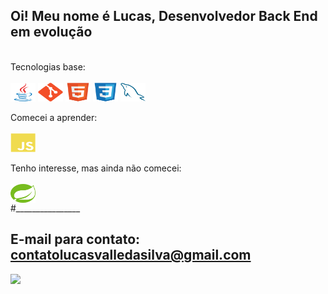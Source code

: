 ## Oi! Meu nome é Lucas, Desenvolvedor Back End em evolução
<br>
Tecnologias base:
<div style="display: inline_block"><br>
  <img align="center" alt="Java" height="30" width="40" src="https://raw.githubusercontent.com/devicons/devicon/master/icons/java/java-original.svg">
  <img align="center" alt="Git" height="30" width="40" src="https://raw.githubusercontent.com/devicons/devicon/master/icons/git/git-original.svg">
  <img align="center" alt="HTML" height="30" width="40" src="https://raw.githubusercontent.com/devicons/devicon/master/icons/html5/html5-original.svg" >
  <img align="center" alt="CSS" height="30" width="40" src="https://raw.githubusercontent.com/devicons/devicon/master/icons/css3/css3-original.svg" >
  <img align="center" alt="MySQL" height="30" width="40" src="https://raw.githubusercontent.com/devicons/devicon/master/icons/mysql/mysql-original.svg" >
</div>
<br>
Comecei a aprender:
<div style="display: inline_block"><br>
  <img align="center" alt="Js" height="30" width="40" src="https://raw.githubusercontent.com/devicons/devicon/master/icons/javascript/javascript-plain.svg" >
</div>
<br>
Tenho interesse, mas ainda não comecei:
<div style="display: inline_block"><br> 
  <img align="center" alt="Spring" height="30" width="40" src="https://raw.githubusercontent.com/devicons/devicon/master/icons/spring/spring-original.svg">
</div>
#________________
 
 ## E-mail para contato: contatolucasvalledasilva@gmail.com
 <div>
 <a href="https://www.linkedin.com/in/lucasvalledasilva" target="_blank"><img src="https://img.shields.io/badge/-LinkedIn-%230077B5?style=for-the-badge&logo=linkedin&logoColor=white" target="_blank"></a>
 </div>
